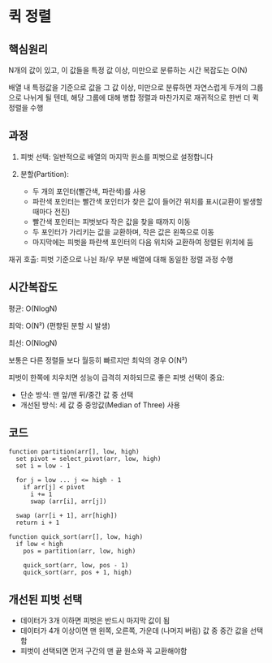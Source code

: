 # 퀵 정렬

## 핵심원리 

N개의 값이 있고, 이 값들을 특정 값 이상, 미만으로 분류하는 시간 복잡도는 O(N)

배열 내 특정값을 기준으로 값을 그 값 이상, 미만으로 분류하면 자연스럽게 두개의 그룹으로 나뉘게 될 텐데, 해당 그룹에 대해 병합 정렬과 마찬가지로 재귀적으로 한번 더 퀵 정렬을 수행

## 과정

1. 피벗 선택: 일반적으로 배열의 마지막 원소를 피벗으로 설정합니다

2. 분할(Partition):
   - 두 개의 포인터(빨간색, 파란색)를 사용
   - 파란색 포인터는 빨간색 포인터가 찾은 값이 들어간 위치를 표시(교환이 발생할 때마다 전진)
   - 빨간색 포인터는 피벗보다 작은 값을 찾을 때까지 이동
   - 두 포인터가 가리키는 값을 교환하며, 작은 값은 왼쪽으로 이동
   - 마지막에는 피벗을 파란색 포인터의 다음 위치와 교환하여 정렬된 위치에 둠

재귀 호출: 피벗 기준으로 나뉜 좌/우 부분 배열에 대해 동일한 정렬 과정 수행

## 시간복잡도

평균: O(NlogN)

최악: O(N²) (편향된 분할 시 발생)

최선: O(NlogN)

보통은 다른 정렬들 보다 월등히 빠르지만 최악의 경우 O(N²)

피벗이 한쪽에 치우치면 성능이 급격히 저하되므로 좋은 피벗 선택이 중요:

- 단순 방식: 맨 앞/맨 뒤/중간 값 중 선택
- 개선된 방식: 세 값 중 중앙값(Median of Three) 사용


## 코드

```Pseudo
function partition(arr[], low, high)
  set pivot = select_pivot(arr, low, high)
  set i = low - 1
  
  for j = low ... j <= high - 1
    if arr[j] < pivot
      i += 1
      swap (arr[i], arr[j])
      
  swap (arr[i + 1], arr[high])
  return i + 1

function quick_sort(arr[], low, high)
  if low < high
    pos = partition(arr, low, high)
    
    quick_sort(arr, low, pos - 1)
    quick_sort(arr, pos + 1, high)
```

## 개선된 피벗 선택

- 데이터가 3개 이하면 피벗은 반드시 마지막 값이 됨
- 데이터가 4개 이상이면 맨 왼쪽, 오른쪽, 가운데 (나머지 버림) 값 중 중간 값을 선택함
- 피벗이 선택되면 먼저 구간의 맨 끝 원소와 꼭 교환해야함
